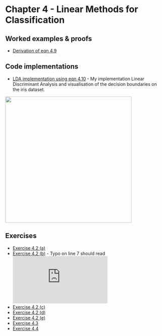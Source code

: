 # Chapter 4 - Linear Methods for Classification

## Worked examples & proofs
* [Derivation of eqn 4.9](https://github.com/alanjeffares/elements-of-statistical-learning/blob/master/chapter-4/derivations/derivation_4.9.pdf)


## Code implementations
* [LDA implementation using eqn 4.10](https://github.com/alanjeffares/elements-of-statistical-learning/blob/master/chapter-4/code/LDA.R) - My implementation Linear Discriminant Analysis and visualisation of the decision boundaries on the iris dataset. 
<img src="https://github.com/alanjeffares/elements-of-statistical-learning/blob/master/chapter-4/images/LDA_decision_boundaries.png"  width="400">

## Exercises
* [Exercise 4.2 (a)](https://github.com/alanjeffares/elements-of-statistical-learning/blob/master/chapter-4/exercises/exercise_4.2_a.pdf) 
* [Exercise 4.2 (b)](https://github.com/alanjeffares/elements-of-statistical-learning/blob/master/chapter-4/exercises/exercise_4.2_b.pdf) - Typo on line 7 should read ![equation](https://latex.codecogs.com/gif.latex?X%5E%7B%5Cast%20T%7DY%20%3D%20%5Cbegin%7Bbmatrix%7D%201%5ET%5C%5C%20x_1%5ET%5C%5C%20...%5C%5C%20x_p%5ET%20%5Cend%7Bbmatrix%7D)
* [Exercise 4.2 (c)](https://github.com/alanjeffares/elements-of-statistical-learning/blob/master/chapter-4/exercises/exercise_4.2_c.pdf)
* [Exercise 4.2 (d)](https://github.com/alanjeffares/elements-of-statistical-learning/blob/master/chapter-4/exercises/exercise_4.2_d.pdf)
* [Exercise 4.2 (e)](https://github.com/alanjeffares/elements-of-statistical-learning/blob/master/chapter-4/exercises/exercise_4.2_e.pdf)
* [Exercise 4.3](https://github.com/alanjeffares/elements-of-statistical-learning/blob/master/chapter-4/exercises/exercise_4.3.pdf)
* [Exercise 4.4](https://github.com/alanjeffares/elements-of-statistical-learning/blob/master/chapter-4/exercises/exercise_4.4.pdf)
